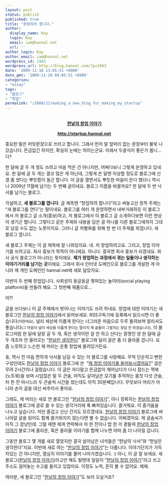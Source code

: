 ```yaml
---
layout: post
status: publish
published: true
title: "창업하려 합니다."
author:
  display_name: Kay
  login: Kay
  email: iam@hannal.net
  url: ''
author_login: Kay
author_email: iam@hannal.net
wordpress_id: 1943
wordpress_url: http://blog.hannal.com/?p=1943
date: '2009-11-10 13:05:51 +0900'
date_gmt: '2009-11-10 04:05:51 +0900'
categories:
- "essay"
tags:
- "블로그"
- "창업"
permalink: "/2009/11/making_a_new_blog_for_making_my_startup"
---
```

<p style="text-align: center;"><strong><a href="http://startup.hannal.net"><br />
한날의 창업 이야기</a></strong></p>
<p style="text-align: center;"><strong><a href="http://startup.hannal.net">http://startup.hannal.net</a></strong></p>
<p>중요한 말은 머릿문장으로 쓰라고 합니다. 그래서 먼저 말 앞머리 없는 문장부터 불쑥 나갔습니다. 뜬금없긴 하지만, 확실히 눈에는 띄이는군요. 이래서 두괄식이 좋은가 봅니...다?</p>
<p>한 달에 글 두 개 정도 쓰려고 마음 먹은 건 아니지만, 어쩌다보니 그렇게 운영하고 있네요. 한 달에 글 두 개는 결코 많은 게 아닌데, 그렇게 쓴 달엔 이상할 정도로 블로그에 신경 좀 썼다는 뿌듯함이 들곤 합니다. 이 글을 열면서도 뿌듯한 마음이 든다 했더니 역시나 2009년 11월에 남기는 두 번째 글이네요. 블로그 이름을 바꿀까요? 한 달에 두 번 낙서를 남기는 블로그.</p>
<p>각설하고, <strong>새 블로그를 엽니다</strong>. 글 제목엔 “창업하려 합니다”라고 써놓고선 정작 주제는 “새 블로그를 연다”는 말이네요. 블로그를 여러 개 운영하면서 내부거래하듯 이 블로그에서 저 블로그 글 소개(홍보)하고, 저 블로그에서 이 블로그 글 소개하다보면 이런 현상이 생기곤 합니다. 그렇다고 같은 주제와 내용을 담은 글 하나를 다른 블로그에까지 그대로 남길 수도 없는 노릇이지요. 그러니 글 차별화를 위해 한 번 더 주제를 외칩니다. 새 블로그 엽니다.</p>
<p>새 블로그 주제는 이 글 제목에 잘 나와있지요. 네. 저 창업하려고요. 그리고, 창업 이야기를 쓰려고요. 회사 홍보가 목적이 아니에요. 아니다. 결국엔 회사 홍보가 되겠네요. 회사 공식 블로그가 아니라는 뜻이에요. <strong>제가 창업하는 과정에서 겪는 일들이나 생각하는 이야기거리를 남기는 곳</strong>이에요. 그래서 회사 인터넷 도메인으로 블로그를 개설한 게 아니라 제 개인 도메인인 hannal.net에 새로 달았지요.</p>
<p>이번이 두 번째 창업입니다. 사회성이 옹글옹글 맺혀있는 놀이터(social playing platform)을 만들려 해요. 그 첫번째 제품으로...</p>
<p>어?!</p>
<p>글을 쓰다보니 이 글 주제에서 벗어나는 이야기도 쓰려 하네요. 창업에 대한 이야기는 새 블로그인 <a href="http://startup.hannal.net">한날의 창업 이야기</a>에서 읽어보세요. RSS구독기에 등록해서 읽으시면 더 좋습니다<small>(저한테요)</small>. 널리 세상에 이롭게 한다는 너그러운 마음으로 두루 돌려보며 알리셔도 좋습니다<small>(그 마음이 널리 세상을 이롭게 한다는 말이지 제 글들이 그럴지는 장담 안 하겠습니다)</small>. 이 블로그처럼 한 달에 달랑 글 두 개, 혹은 생각이란 걸 안 하고 산다는 증명인 양 한 달에 글 두 개조차 안 올라오는 “<a href="http://blog.hannal.com">한날은 생각한다</a>” 블로그와 달리 글은 좀 더 올라올 겁니다. 요즘 느릿하고 느슨한 제 머리는 온통 창업에 쏠려있거든요.</p>
<p>휴, 역시 전 마음 편하게 낙서를 남길 수 있는 이 블로그를 사랑해요. 무척 단순하고 뻔한 구성인데도 <a href="http://startup.hannal.net">한날의 창업 이야기</a> 블로그에 쓴  “<a href="http://startup.hannal.net/2">제 창업 이야기를 들어보시겠어요?</a>” 글은 무려 2시간이나 걸렸습니다. 이 글은 자다말고 뜬금없이 깨어났다가 다시 잠드는 맥북(노트북)을 보며 시덥잖은 말 두 큰술, 아직도 살아남은 모기를 추적하는 몸짓 다섯 큰술, 차 한 잔 마시느라 두 큰술씩 시간을 썼는데도 아직 30분째입니다. 무엇보다 머리가 아니라 손이 글을 대신 써주어서 좋아요.</p>
<p>그래도, 제 머리는 새로 연 블로그인 “<a href="http://startup.hannal.net">한날의 창업 이야기</a>”, 아니 정확히는 <a href="http://startup.hannal.net">한날의 창업 이야기</a> 블로그에 글로 쓸 수 있는 생각거리에 푹 빠져있습니다. 즐거워요. 이 즐거움을 나누고 싶습니다. 저만 즐겁고 신난 건지도 모르겠네요. <a href="http://startup.hannal.net">한날의 창업 이야기</a> 블로그에 써나아갈 글을 읽어도 함께 즐거워지지 않는다면 별 수 없습니다. 어쩌겠어요. 제 글솜씨가 아직 그 깜냥인데. 그럴 때엔 제게 연락해서 차 한 잔이나 밥 한 끼 곁들여 <a href="http://startup.hannal.net">한날의 창업 이야기</a> 블로그에 올라온, 혹은 올라올 이야기를 함께 나누면 아마 좀 더 나아질 겁니다.</p>
<p>그동안 블로그 몇 개를 새로 열었지만 결국 살아남은 녀석들은 “한날의 낙서”와 “한날은 생각한다”지요. 이번에 새로 여는 “<a href="http://startup.hannal.net">한날의 창업 이야기</a>”는 다릅니다. 이야기단지가 가득 차있는 건 아니지만, 열심히 이야기를 풀어 나아가겠습니다. :) 아니, 이 글 잘 보세요. 새 블로그(<a href="http://startup.hannal.net">한날의 창업 이야기</a>)라고만 해도 될텐데 일일이 “<a href="http://startup.hannal.net">한날의 창업 이야기</a>”라고 쓰고 주소도 걸어놓는 수고를 들이고 있잖아요. 이정도 노력, 흔히 볼 수 없어요. 헤헤.</p>
<p>여러분, 새 블로그인 “<a href="http://startup.hannal.net">한날의 창업 이야기</a>”도 보러 오실거죠?</p>
